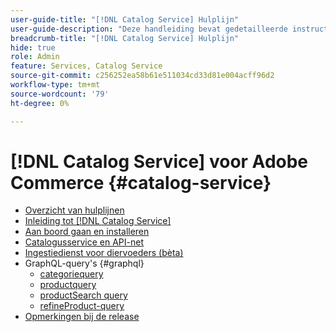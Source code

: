 ```yaml
---
user-guide-title: "[!DNL Catalog Service] Hulplijn"
user-guide-description: "Deze handleiding bevat gedetailleerde instructies voor het gebruik van [!DNL Catalog Service] voor Adobe Commerce."
breadcrumb-title: "[!DNL Catalog Service] Hulplijn"
hide: true
role: Admin
feature: Services, Catalog Service
source-git-commit: c256252ea58b61e511034cd33d81e004acff96d2
workflow-type: tm+mt
source-wordcount: '79'
ht-degree: 0%

---
```


# [!DNL Catalog Service] voor Adobe Commerce {#catalog-service}

- [Overzicht van hulplijnen](guide-overview.md)
- [Inleiding tot [!DNL Catalog Service]](overview.md)
- [Aan boord gaan en installeren](installation.md)
- [Catalogusservice en API-net](mesh.md)
- [Ingestiedienst voor diervoeders (bèta)](feed-ingestion.md)
- GraphQL-query&#39;s {#graphql}
   - [categoriequery](https://developer.adobe.com/commerce/webapi/graphql/schema/catalog-service/queries/categories/)
   - [productquery](https://developer.adobe.com/commerce/webapi/graphql/schema/catalog-service/queries/products/)
   - [productSearch query](https://developer.adobe.com/commerce/webapi/graphql/schema/catalog-service/queries/product-search/)
   - [refineProduct-query](https://developer.adobe.com/commerce/webapi/graphql/schema/catalog-service/queries/refine-product/)
- [Opmerkingen bij de release](release-notes.md)
